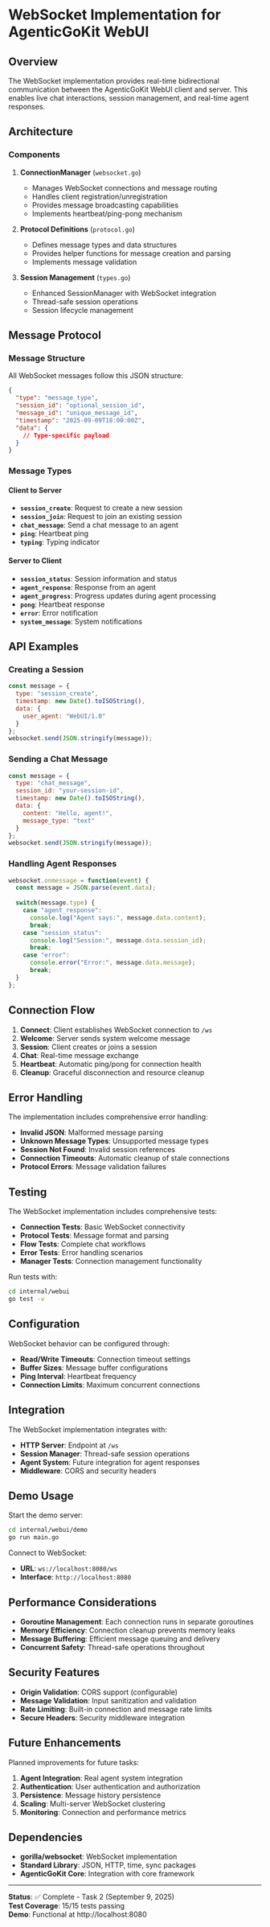 # WebSocket Implementation for AgenticGoKit WebUI

## Overview

The WebSocket implementation provides real-time bidirectional communication between the AgenticGoKit WebUI client and server. This enables live chat interactions, session management, and real-time agent responses.

## Architecture

### Components

1. **ConnectionManager** (`websocket.go`)
   - Manages WebSocket connections and message routing
   - Handles client registration/unregistration
   - Provides message broadcasting capabilities
   - Implements heartbeat/ping-pong mechanism

2. **Protocol Definitions** (`protocol.go`)
   - Defines message types and data structures
   - Provides helper functions for message creation and parsing
   - Implements message validation

3. **Session Management** (`types.go`)
   - Enhanced SessionManager with WebSocket integration
   - Thread-safe session operations
   - Session lifecycle management

## Message Protocol

### Message Structure

All WebSocket messages follow this JSON structure:

```json
{
  "type": "message_type",
  "session_id": "optional_session_id",
  "message_id": "unique_message_id",
  "timestamp": "2025-09-09T18:00:00Z",
  "data": {
    // Type-specific payload
  }
}
```

### Message Types

#### Client to Server

- **`session_create`**: Request to create a new session
- **`session_join`**: Request to join an existing session
- **`chat_message`**: Send a chat message to an agent
- **`ping`**: Heartbeat ping
- **`typing`**: Typing indicator

#### Server to Client

- **`session_status`**: Session information and status
- **`agent_response`**: Response from an agent
- **`agent_progress`**: Progress updates during agent processing
- **`pong`**: Heartbeat response
- **`error`**: Error notification
- **`system_message`**: System notifications

## API Examples

### Creating a Session

```javascript
const message = {
  type: "session_create",
  timestamp: new Date().toISOString(),
  data: {
    user_agent: "WebUI/1.0"
  }
};
websocket.send(JSON.stringify(message));
```

### Sending a Chat Message

```javascript
const message = {
  type: "chat_message",
  session_id: "your-session-id",
  timestamp: new Date().toISOString(),
  data: {
    content: "Hello, agent!",
    message_type: "text"
  }
};
websocket.send(JSON.stringify(message));
```

### Handling Agent Responses

```javascript
websocket.onmessage = function(event) {
  const message = JSON.parse(event.data);
  
  switch(message.type) {
    case "agent_response":
      console.log("Agent says:", message.data.content);
      break;
    case "session_status":
      console.log("Session:", message.data.session_id);
      break;
    case "error":
      console.error("Error:", message.data.message);
      break;
  }
};
```

## Connection Flow

1. **Connect**: Client establishes WebSocket connection to `/ws`
2. **Welcome**: Server sends system welcome message
3. **Session**: Client creates or joins a session
4. **Chat**: Real-time message exchange
5. **Heartbeat**: Automatic ping/pong for connection health
6. **Cleanup**: Graceful disconnection and resource cleanup

## Error Handling

The implementation includes comprehensive error handling:

- **Invalid JSON**: Malformed message parsing
- **Unknown Message Types**: Unsupported message types
- **Session Not Found**: Invalid session references
- **Connection Timeouts**: Automatic cleanup of stale connections
- **Protocol Errors**: Message validation failures

## Testing

The WebSocket implementation includes comprehensive tests:

- **Connection Tests**: Basic WebSocket connectivity
- **Protocol Tests**: Message format and parsing
- **Flow Tests**: Complete chat workflows
- **Error Tests**: Error handling scenarios
- **Manager Tests**: Connection management functionality

Run tests with:

```bash
cd internal/webui
go test -v
```

## Configuration

WebSocket behavior can be configured through:

- **Read/Write Timeouts**: Connection timeout settings
- **Buffer Sizes**: Message buffer configurations
- **Ping Interval**: Heartbeat frequency
- **Connection Limits**: Maximum concurrent connections

## Integration

The WebSocket implementation integrates with:

- **HTTP Server**: Endpoint at `/ws`
- **Session Manager**: Thread-safe session operations
- **Agent System**: Future integration for agent responses
- **Middleware**: CORS and security headers

## Demo Usage

Start the demo server:

```bash
cd internal/webui/demo
go run main.go
```

Connect to WebSocket:
- **URL**: `ws://localhost:8080/ws`
- **Interface**: `http://localhost:8080`

## Performance Considerations

- **Goroutine Management**: Each connection runs in separate goroutines
- **Memory Efficiency**: Connection cleanup prevents memory leaks
- **Message Buffering**: Efficient message queuing and delivery
- **Concurrent Safety**: Thread-safe operations throughout

## Security Features

- **Origin Validation**: CORS support (configurable)
- **Message Validation**: Input sanitization and validation
- **Rate Limiting**: Built-in connection and message rate limits
- **Secure Headers**: Security middleware integration

## Future Enhancements

Planned improvements for future tasks:

1. **Agent Integration**: Real agent system integration
2. **Authentication**: User authentication and authorization
3. **Persistence**: Message history persistence
4. **Scaling**: Multi-server WebSocket clustering
5. **Monitoring**: Connection and performance metrics

## Dependencies

- **gorilla/websocket**: WebSocket implementation
- **Standard Library**: JSON, HTTP, time, sync packages
- **AgenticGoKit Core**: Integration with core framework

---

**Status**: ✅ Complete - Task 2 (September 9, 2025)  
**Test Coverage**: 15/15 tests passing  
**Demo**: Functional at http://localhost:8080
